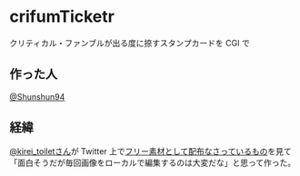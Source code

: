 # crifumTicketr

クリティカル・ファンブルが出る度に捺すスタンプカードを CGI で

## 作った人

[@Shunshun94](https://twitter.com/shunshun94/)

## 経緯

[@kirei_toiletさん](https://twitter.com/kirei_toilet/)が Twitter 上で[フリー素材として配布なさっているもの](https://twitter.com/kirei_toilet/status/1290950684947304448)を見て「面白そうだが毎回画像をローカルで編集するのは大変だな」と思って作った。
